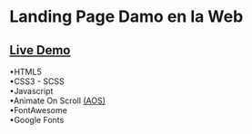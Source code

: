 # Landing Page Damo en la Web
## [Live Demo](https://nachokai.github.io/damoenlaweb/)  
  
•HTML5  
•CSS3 - SCSS  
•Javascript  
•Animate On Scroll [(AOS)](https://github.com/michalsnik/aos/tree/v2)  
•FontAwesome  
•Google Fonts  
